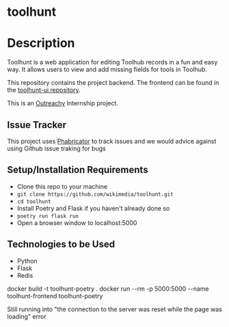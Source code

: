 # toolhunt

# Description

Toolhunt is a web application for editing Toolhub records in a fun and easy way.
It allows users to view and add missing fields for tools in Toolhub.

This repository contains the project backend.
The frontend can be found in the [toolhunt-ui repository](https://github.com/wikimedia/toolhunt-ui).

This is an [Outreachy](https://www.outreachy.org/) Internship project.

## Issue Tracker

This project uses [Phabricator](https://phabricator.wikimedia.org/project/board/6283/) to track issues and we would advice against using Github issue traking for bugs

## Setup/Installation Requirements

- Clone this repo to your machine
- `git clone https://github.com/wikimedia/toolhunt.git`
- `cd toolhunt`
- Install Poetry and Flask if you haven't already done so
- `poetry run flask run`
- Open a browser window to localhost:5000

## Technologies to be Used

- Python
- Flask
- Redis

docker build -t toolhunt-poetry .
docker run --rm -p 5000:5000 --name toolhunt-frontend toolhunt-poetry

Still running into "the connection to the server was reset while the page was loading" error
